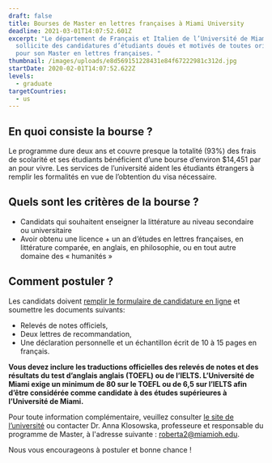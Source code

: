 ```yaml
---
draft: false
title: Bourses de Master en lettres françaises à Miami University
deadline: 2021-03-01T14:07:52.601Z
excerpt: "Le département de Français et Italien de l’Université de Miami
  sollicite des candidatures d’étudiants doués et motivés de toutes origines
  pour son Master en lettres françaises. "
thumbnail: /images/uploads/e8d569151228431e84f67222981c312d.jpg
startDate: 2020-02-01T14:07:52.622Z
levels:
  - graduate
targetCountries:
  - us
---
```

## En quoi consiste la bourse ?

Le programme dure deux ans et couvre presque la totalité (93%) des frais de scolarité et ses étudiants bénéficient d’une bourse d’environ $14,451 par an pour vivre.  Les services de l’université aident les étudiants étrangers à remplir les formalités en vue de l’obtention du visa nécessaire. 

## Quels sont les critères de la bourse ?

* Candidats qui souhaitent enseigner la littérature au niveau secondaire ou universitaire
* Avoir obtenu une licence + un an d’études en lettres françaises, en littérature comparée, en anglais, en philosophie, ou en tout autre domaine des « humanités »

## Comment postuler ?

Les candidats doivent [remplir le formulaire de candidature en ligne](https://applyweb.collegenet.com/account/new/create?origin=https://www.applyweb.com/cgi-bin/applymenu?instcode=muohiog) et soumettre les documents suivants:

* Relevés de notes officiels, 
* Deux lettres de recommandation, 
* Une déclaration personnelle et un échantillon écrit de 10 à 15 pages en français. 

**Vous devez inclure les traductions officielles des relevés de notes et des résultats du test d’anglais anglais (TOEFL) ou de l’IELTS. L’Université de Miami exige un minimum de 80 sur le TOEFL ou de 6,5 sur l’IELTS afin d’être considérée comme candidate à des études supérieures à l’Université de Miami.**

Pour toute information complémentaire, veuillez consulter [le site de l’université](https://miamioh.edu/cas/academics/departments/french-italian/academics/masters-in-french/index.html) ou contacter Dr. Anna Klosowska, professeure et responsable du programme de Master, à l'adresse suivante : roberta2@miamioh.edu.

Nous vous encourageons à postuler et bonne chance !